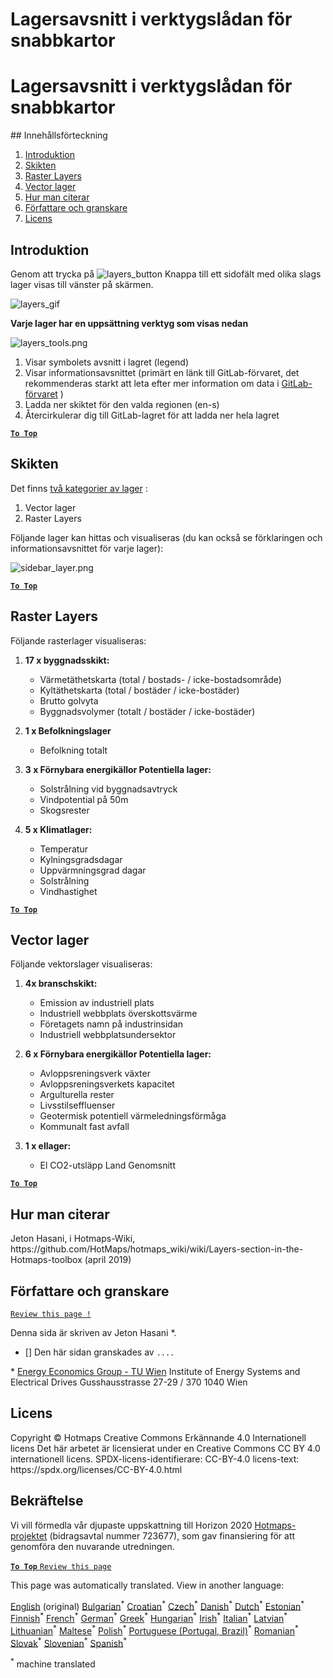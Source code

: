 <h1> <a class="anchor" id="layers-section-in-the-hotmaps-toolbox" href="#layers-section-in-the-hotmaps-toolbox"><i class="fa fa-link"></i></a> Lagersavsnitt i verktygslådan för snabbkartor </h1><h1> <a class="anchor" id="layers-section-in-the-hotmaps-toolbox" href="#layers-section-in-the-hotmaps-toolbox"><i class="fa fa-link"></i></a> Lagersavsnitt i verktygslådan för snabbkartor </h1><p> ## Innehållsförteckning </p><ol><li> <a href="#introduction">Introduktion</a> </li><li> <a href="#layers">Skikten</a> </li><li> <a href="#raster-layers">Raster Layers</a> </li><li> <a href="#vector-layers">Vector lager</a> </li><li> <a href="#how-to-cite">Hur man citerar</a> </li><li> <a href="#authors-and-reviewers">Författare och granskare</a> </li><li> <a href="#license">Licens</a> </li></ol><h2> <a class="anchor" id="introduction" href="#introduction"><i class="fa fa-link"></i></a> Introduktion </h2><p> Genom att trycka på <img alt="layers_button" src="https://github.com/HotMaps/hotmaps_wiki/blob/master/Images/general_tool_functionalities_and_structure/layers_button.PNG"/> Knappa till ett sidofält med olika slags lager visas till vänster på skärmen. </p><p><img alt="layers_gif" src="https://github.com/HotMaps/hotmaps_wiki/blob/master/Images/general_tool_functionalities_and_structure/layers.gif"/></p><p> <strong>Varje lager har en uppsättning verktyg som visas nedan</strong> </p><p><img alt="layers_tools.png" src="https://github.com/HotMaps/hotmaps_wiki/blob/master/Images/general_tool_functionalities_and_structure/layers_tools.png"/></p><ol><li> Visar symbolets avsnitt i lagret (legend) </li><li> Visar informationsavsnittet (primärt en länk till GitLab-förvaret, det rekommenderas starkt att leta efter mer information om data i <a href="https://gitlab.com/hotmaps">GitLab-förvaret</a> ) </li><li> Ladda ner skiktet för den valda regionen (en-s) </li><li> Återcirkulerar dig till GitLab-lagret för att ladda ner hela lagret </li></ol><p><ins> <code><strong><a href="#table-of-contents">To Top</a></strong></code> </ins> </p><h2> <a class="anchor" id="layers" href="#layers"><i class="fa fa-link"></i></a> Skikten </h2><p> Det finns <a href="https://www.gislounge.com/geodatabases-explored-vector-and-raster-data">två kategorier av lager</a> : </p><ol><li> Vector lager </li><li> Raster Layers </li></ol><p> Följande lager kan hittas och visualiseras (du kan också se förklaringen och informationsavsnittet för varje lager): </p><p><img alt="sidebar_layer.png" src="https://github.com/HotMaps/hotmaps_wiki/blob/master/Images/general_tool_functionalities_and_structure/all_layers.png"/></p><p><ins> <code><strong><a href="#table-of-contents">To Top</a></strong></code> </ins> </p><h2> <a class="anchor" id="raster-layers" href="#raster-layers"><i class="fa fa-link"></i></a> Raster Layers </h2><p> Följande rasterlager visualiseras: </p><ol><li><p> <strong>17 x byggnadsskikt:</strong> </p><ul><li> Värmetäthetskarta (total / bostads- / icke-bostadsområde) </li><li> Kyltäthetskarta (total / bostäder / icke-bostäder) </li><li> Brutto golvyta </li><li> Byggnadsvolymer (totalt / bostäder / icke-bostäder) </li></ul></li><li><p> <strong>1 x Befolkningslager</strong> </p><ul><li> Befolkning totalt </li></ul></li><li><p> <strong>3 x Förnybara energikällor Potentiella lager:</strong> </p><ul><li> Solstrålning vid byggnadsavtryck </li><li> Vindpotential på 50m </li><li> Skogsrester </li></ul></li><li><p> <strong>5 x Klimatlager:</strong> </p><ul><li> Temperatur </li><li> Kylningsgradsdagar </li><li> Uppvärmningsgrad dagar </li><li> Solstrålning </li><li> Vindhastighet </li></ul></li></ol><p><ins> <code><strong><a href="#table-of-contents">To Top</a></strong></code> </ins> </p><h2> <a class="anchor" id="vector-layers" href="#vector-layers"><i class="fa fa-link"></i></a> Vector lager </h2><p> Följande vektorslager visualiseras: </p><ol><li><p> <strong>4x branschskikt:</strong> </p><ul><li> Emission av industriell plats </li><li> Industriell webbplats överskottsvärme </li><li> Företagets namn på industrinsidan </li><li> Industriell webbplatsundersektor </li></ul></li><li><p> <strong>6 x Förnybara energikällor Potentiella lager:</strong> </p><ul><li> Avloppsreningsverk växter </li><li> Avloppsreningsverkets kapacitet </li><li> Argulturella rester </li><li> Livsstilseffluenser </li><li> Geotermisk potentiell värmeledningsförmåga </li><li> Kommunalt fast avfall </li></ul></li><li><p> <strong>1 x ellager:</strong> </p><ul><li> El CO2-utsläpp Land Genomsnitt </li></ul></li></ol><p><ins> <code><strong><a href="#table-of-contents">To Top</a></strong></code> </ins> </p><h2> <a class="anchor" id="how-to-cite" href="#how-to-cite"><i class="fa fa-link"></i></a> Hur man citerar </h2><p> Jeton Hasani, i Hotmaps-Wiki, https://github.com/HotMaps/hotmaps_wiki/wiki/Layers-section-in-the-Hotmaps-toolbox (april 2019) </p><h2> <a class="anchor" id="authors-and-reviewers" href="#authors-and-reviewers"><i class="fa fa-link"></i></a> Författare och granskare </h2><p> <code><a href="https://github.com/HotMaps/hotmaps_wiki/wiki/Layer-Section/_edit">Review this page !</a></code> </p> <p> Denna sida är skriven av Jeton Hasani *. </p><ul><li> [] Den här sidan granskades av <code>....</code> </li></ul><p> * <a href="https://eeg.tuwien.ac.at/">Energy Economics Group - TU Wien</a> Institute of Energy Systems and Electrical Drives Gusshausstrasse 27-29 / 370 1040 Wien </p><h2> <a class="anchor" id="license" href="#license"><i class="fa fa-link"></i></a> Licens </h2><p> Copyright © Hotmaps Creative Commons Erkännande 4.0 Internationell licens Det här arbetet är licensierat under en Creative Commons CC BY 4.0 internationell licens. SPDX-licens-identifierare: CC-BY-4.0 licens-text: https://spdx.org/licenses/CC-BY-4.0.html </p><h2> <a class="anchor" id="acknowledgement" href="#acknowledgement"><i class="fa fa-link"></i></a> Bekräftelse </h2><p> Vi vill förmedla vår djupaste uppskattning till Horizon 2020 <a href="https://www.hotmaps-project.eu">Hotmaps-projektet</a> (bidragsavtal nummer 723677), som gav finansiering för att genomföra den nuvarande utredningen. </p><p><ins> <code><strong><a href="#table-of-contents">To Top</a></strong></code> </ins> <code><a href="https://github.com/HotMaps/hotmaps_wiki/wiki/Layer-Section/_edit">Review this page</a></code> </p>
<!--- THIS IS A SUPER UNIQUE IDENTIFIER -->

This page was automatically translated. View in another language:

[English](../en/Layers-section-in-the-Hotmaps-toolbox) (original) [Bulgarian](../bg/Layers-section-in-the-Hotmaps-toolbox)<sup>\*</sup> [Croatian](../hr/Layers-section-in-the-Hotmaps-toolbox)<sup>\*</sup> [Czech](../cs/Layers-section-in-the-Hotmaps-toolbox)<sup>\*</sup> [Danish](../da/Layers-section-in-the-Hotmaps-toolbox)<sup>\*</sup> [Dutch](../nl/Layers-section-in-the-Hotmaps-toolbox)<sup>\*</sup> [Estonian](../et/Layers-section-in-the-Hotmaps-toolbox)<sup>\*</sup> [Finnish](../fi/Layers-section-in-the-Hotmaps-toolbox)<sup>\*</sup> [French](../fr/Layers-section-in-the-Hotmaps-toolbox)<sup>\*</sup> [German](../de/Layers-section-in-the-Hotmaps-toolbox)<sup>\*</sup> [Greek](../el/Layers-section-in-the-Hotmaps-toolbox)<sup>\*</sup> [Hungarian](../hu/Layers-section-in-the-Hotmaps-toolbox)<sup>\*</sup> [Irish](../ga/Layers-section-in-the-Hotmaps-toolbox)<sup>\*</sup> [Italian](../it/Layers-section-in-the-Hotmaps-toolbox)<sup>\*</sup> [Latvian](../lv/Layers-section-in-the-Hotmaps-toolbox)<sup>\*</sup> [Lithuanian](../lt/Layers-section-in-the-Hotmaps-toolbox)<sup>\*</sup> [Maltese](../mt/Layers-section-in-the-Hotmaps-toolbox)<sup>\*</sup> [Polish](../pl/Layers-section-in-the-Hotmaps-toolbox)<sup>\*</sup> [Portuguese (Portugal, Brazil)](../pt/Layers-section-in-the-Hotmaps-toolbox)<sup>\*</sup> [Romanian](../ro/Layers-section-in-the-Hotmaps-toolbox)<sup>\*</sup> [Slovak](../sk/Layers-section-in-the-Hotmaps-toolbox)<sup>\*</sup> [Slovenian](../sl/Layers-section-in-the-Hotmaps-toolbox)<sup>\*</sup> [Spanish](../es/Layers-section-in-the-Hotmaps-toolbox)<sup>\*</sup>  

<sup>\*</sup> machine translated
